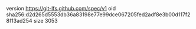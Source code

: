 version https://git-lfs.github.com/spec/v1
oid sha256:d2d265d5553db36a83198e77e99dce067205fed2adf8e3b00d117f28f13ad254
size 3053
